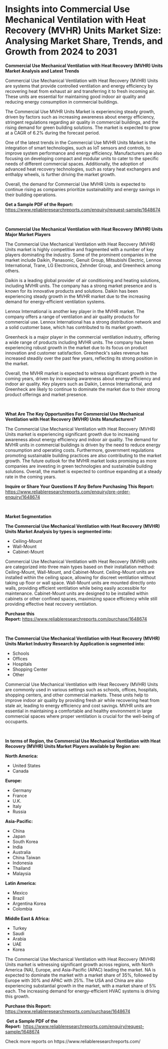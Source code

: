 <p><h1>Insights into Commercial Use Mechanical Ventilation with Heat Recovery (MVHR) Units Market Size: Analysing Market Share, Trends, and Growth from 2024 to 2031</h1></p><p><strong>Commercial Use Mechanical Ventilation with Heat Recovery (MVHR) Units Market Analysis and Latest Trends</strong></p>
<p><p>Commercial Use Mechanical Ventilation with Heat Recovery (MVHR) Units are systems that provide controlled ventilation and energy efficiency by recovering heat from exhaust air and transferring it to fresh incoming air. These units are essential for maintaining good indoor air quality and reducing energy consumption in commercial buildings.</p><p>The Commercial Use MVHR Units Market is experiencing steady growth, driven by factors such as increasing awareness about energy efficiency, stringent regulations regarding air quality in commercial buildings, and the rising demand for green building solutions. The market is expected to grow at a CAGR of 6.2% during the forecast period.</p><p>One of the latest trends in the Commercial Use MVHR Units Market is the integration of smart technologies, such as IoT sensors and controls, to improve system performance and energy efficiency. Manufacturers are also focusing on developing compact and modular units to cater to the specific needs of different commercial spaces. Additionally, the adoption of advanced heat recovery technologies, such as rotary heat exchangers and enthalpy wheels, is further driving the market growth.</p><p>Overall, the demand for Commercial Use MVHR Units is expected to continue rising as companies prioritize sustainability and energy savings in their building operations.</p></p>
<p><strong>Get a Sample PDF of the Report:&nbsp;</strong> <a href="https://www.reliableresearchreports.com/enquiry/request-sample/1648674">https://www.reliableresearchreports.com/enquiry/request-sample/1648674</a></p>
<p>&nbsp;</p>
<p><strong>Commercial Use Mechanical Ventilation with Heat Recovery (MVHR) Units Major Market Players</strong></p>
<p><p>The Commercial Use Mechanical Ventilation with Heat Recovery (MVHR) Units market is highly competitive and fragmented with a number of key players dominating the industry. Some of the prominent companies in the market include Daikin, Panasonic, Genuit Group, Mitsubishi Electric, Lennox International, Trane, LG Electronics, Zehnder Group, and Greenheck among others.</p><p>Daikin is a leading global provider of air conditioning and heating solutions, including MVHR units. The company has a strong market presence and is known for its innovative products and solutions. Daikin has been experiencing steady growth in the MVHR market due to the increasing demand for energy-efficient ventilation systems.</p><p>Lennox International is another key player in the MVHR market. The company offers a range of ventilation and air quality products for commercial use. Lennox International has a strong distribution network and a solid customer base, which has contributed to its market growth.</p><p>Greenheck is a major player in the commercial ventilation industry, offering a wide range of products including MVHR units. The company has been experiencing robust growth in the market due to its focus on product innovation and customer satisfaction. Greenheck's sales revenue has increased steadily over the past few years, reflecting its strong position in the market.</p><p>Overall, the MVHR market is expected to witness significant growth in the coming years, driven by increasing awareness about energy efficiency and indoor air quality. Key players such as Daikin, Lennox International, and Greenheck are likely to continue to dominate the market due to their strong product offerings and market presence.</p></p>
<p>&nbsp;</p>
<p><strong>What Are The Key Opportunities For Commercial Use Mechanical Ventilation with Heat Recovery (MVHR) Units Manufacturers?</strong></p>
<p><p>The Commercial Use Mechanical Ventilation with Heat Recovery (MVHR) Units market is experiencing significant growth due to increasing awareness about energy efficiency and indoor air quality. The demand for MVHR units in commercial buildings is driven by the need to reduce energy consumption and operating costs. Furthermore, government regulations promoting sustainable building practices are also contributing to the market growth. The future outlook for the MVHR market looks promising as more companies are investing in green technologies and sustainable building solutions. Overall, the market is expected to continue expanding at a steady rate in the coming years.</p></p>
<p><strong>Inquire or Share Your Questions If Any Before Purchasing This Report:</strong> <a href="https://www.reliableresearchreports.com/enquiry/pre-order-enquiry/1648674">https://www.reliableresearchreports.com/enquiry/pre-order-enquiry/1648674</a></p>
<p>&nbsp;</p>
<p><strong>Market Segmentation</strong></p>
<p><strong>The Commercial Use Mechanical Ventilation with Heat Recovery (MVHR) Units Market Analysis by types is segmented into:</strong></p>
<p><ul><li>Ceiling-Mount</li><li>Wall-Mount</li><li>Cabinet-Mount</li></ul></p>
<p><p>Commercial Use Mechanical Ventilation with Heat Recovery (MVHR) units are categorized into three main types based on their installation method: Ceiling-Mount, Wall-Mount, and Cabinet-Mount. Ceiling-Mount units are installed within the ceiling space, allowing for discreet ventilation without taking up floor or wall space. Wall-Mount units are mounted directly onto walls, providing efficient ventilation while being easily accessible for maintenance. Cabinet-Mount units are designed to be installed within cabinets or other confined spaces, maximizing space efficiency while still providing effective heat recovery ventilation.</p></p>
<p><strong>Purchase this Report:&nbsp;</strong><a href="https://www.reliableresearchreports.com/purchase/1648674">https://www.reliableresearchreports.com/purchase/1648674</a></p>
<p>&nbsp;</p>
<p><strong>The Commercial Use Mechanical Ventilation with Heat Recovery (MVHR) Units Market Industry Research by Application is segmented into:</strong></p>
<p><ul><li>Schools</li><li>Offices</li><li>Hospitals</li><li>Shopping Center</li><li>Other</li></ul></p>
<p><p>Commercial Use Mechanical Ventilation with Heat Recovery (MVHR) Units are commonly used in various settings such as schools, offices, hospitals, shopping centers, and other commercial markets. These units help to improve indoor air quality by providing fresh air while recovering heat from stale air, leading to energy efficiency and cost savings. MVHR units are essential in maintaining a comfortable and healthy environment in large commercial spaces where proper ventilation is crucial for the well-being of occupants.</p></p>
<p>&nbsp;</p>
<p><strong>In terms of Region, the Commercial Use Mechanical Ventilation with Heat Recovery (MVHR) Units Market Players available by Region are:</strong></p>
<p>
    <p> <strong> North America: </strong>
        <ul>
            <li>United States</li>
            <li>Canada</li>
        </ul>
        </p> 
    <p> <strong> Europe: </strong>
        <ul>
            <li>Germany</li>
            <li>France</li>
            <li>U.K.</li>
            <li>Italy</li>
            <li>Russia</li>
        </ul>
        </p> 
    <p> <strong> Asia-Pacific: </strong>
        <ul>
            <li>China</li>
            <li>Japan</li>
            <li>South Korea</li>
            <li>India</li>
            <li>Australia</li>
            <li>China Taiwan</li>
            <li>Indonesia</li>
            <li>Thailand</li>
            <li>Malaysia</li>
        </ul>
        </p> 
    <p> <strong> Latin America: </strong>
        <ul>
            <li>Mexico</li>
            <li>Brazil</li>
            <li>Argentina Korea</li>
            <li>Colombia</li>
        </ul>
        </p> 
    <p> <strong> Middle East & Africa: </strong>
        <ul>
            <li>Turkey</li>
            <li>Saudi</li>
            <li>Arabia</li>
            <li>UAE</li>
            <li>Korea</li>
        </ul>
    </p>
    </p>
<p><p>The Commercial Use Mechanical Ventilation with Heat Recovery (MVHR) Units market is witnessing significant growth across regions, with North America (NA), Europe, and Asia-Pacific (APAC) leading the market. NA is expected to dominate the market with a market share of 35%, followed by Europe with 30% and APAC with 25%. The USA and China are also experiencing substantial growth in the market, with a market share of 5% each. The increasing demand for energy-efficient HVAC systems is driving this growth.</p></p>
<p><strong>Purchase this Report: </strong><a href="https://www.reliableresearchreports.com/purchase/1648674">https://www.reliableresearchreports.com/purchase/1648674</a></p>
<p>&nbsp;<strong>Get a Sample PDF of the Report:&nbsp;&nbsp;</strong><a href="https://www.reliableresearchreports.com/enquiry/request-sample/1648674">https://www.reliableresearchreports.com/enquiry/request-sample/1648674</a></p>
<p><strong></strong></p>
<p>Check more reports on https://www.reliableresearchreports.com/</p>